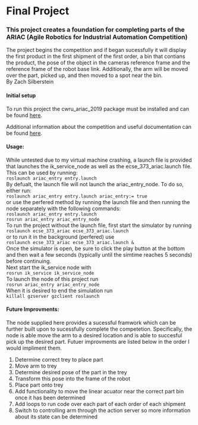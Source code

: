 # Final Project

### This project creates a foundation for completing parts of the ARIAC (Agile Robotics for Industrial Automation Competition) 
The project begins the competition and if began sucessfully it will display the first product in the first shipment of the first order, a bin that contians the product, the pose of the object in the cameras reference frame and the reference frame of the robot base link. Additionally, the arm will be moved over the part, picked up, and then moved to a spot near the bin.  
By Zach Silberstein

#### Initial setup
To run this project the cwru_ariac_2019 package must be installed and can be found [here](https://github.com/cwru-eecs-373/cwru_ariac_2019).

Additional information about the competition and useful documentation can be found [here](https://bitbucket.org/osrf/ariac/wiki/2019/Home).


#### Usage: 
While untested due to my virtual machine crashing, a launch file is provided that launches the ik_service_node as well as the ecse_373_ariac.launch file. This can be used by running:  
    `roslaunch ariac_entry entry.launch`  
By defualt, the launch file will not launch the ariac_entry_node. To do so, either run:  
     `roslaunch ariac_entry entry.launch ariac_entry:= true`  
or use the perfered method by running the launch file and then running the node separately with the following commands:  
    `roslaunch ariac_entry entry.launch`  
     `rosrun ariac_entry ariac_entry_node`  
To run the project without the launch file, first start the simulator by running  
    `roslaunch ecse_373_ariac ecse_373_ariac.launch`  
or to run it in the background (perfered) use  
    `roslaunch ecse_373_ariac ecse_373_ariac.launch &`  
Once the simulator is open, be sure to click the play button at the bottom and then wait a few seconds (typically until the simtime reaches 5 seconds) before continuing.  
Next start the ik_service node with  
     `rosrun ik_service ik_service_node`  
To launch the node of this project run  
    `rosrun ariac_entry ariac_entry_node`  
When it is desired to end the simulation run  
    `killall gzserver gzclient roslaunch`  

#### Future Improvments:
The node supplied here provides a sucessful framwork which can be further built upon to sucessfully complete the competetion. Specifically, the node is able move the arm to a desired location and is able to succesful pick up the desired part. Futuer improvments are listed below in the order I would impliment them.  
1. Determine correct trey to place part
2. Move arm to trey
3. Determine desired pose of the part in the trey
4. Transform this pose into the frame of the robot
5. Place part onto trey
6. Add functionality to move the linear acuator near the correct part bin once it has been determined
7. Add loops to run code over each part of each order of each shipment
8. Switch to controlling arm through the action server so more information about its state can be determined
